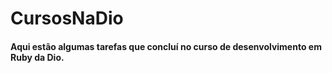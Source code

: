 # CursosNaDio

#### Aqui estão algumas tarefas que concluí no curso de desenvolvimento em Ruby da Dio.
